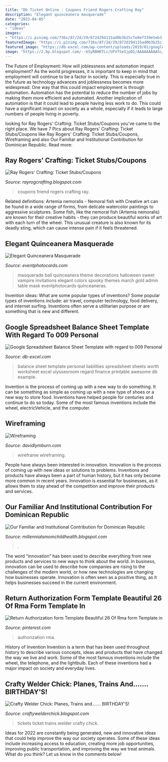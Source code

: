 ```yaml
---
title: "Db Ticket Online : Coupons Friend Rogers Crafting Ray"
description: "Elegant quinceanera masquerade"
date: "2023-04-05"
categories:
- "ideas"
images:
- "https://i.pinimg.com/736x/87/2d/29/872d294115ad0b3b25cfe0ef339e5eb3.jpg"
featuredImage: "https://i.pinimg.com/736x/87/2d/29/872d294115ad0b3b25cfe0ef339e5eb3.jpg"
featured_image: "https://db-excel.com/wp-content/uploads/2019/01/google-spreadsheet-balance-sheet-template-with-regard-to-009-personal-balance-sheet-template-ideas-ulyssesroom-751x970.jpg"
image: "https://2.bp.blogspot.com/--bSyRBHKTLc/UFVfSeSjpDI/AAAAAAAAASc/1jB6qljWb14/s1600/Screen+shot+2012-09-16+at+1.09.40+AM.png"
---
```



The Future of Employment: How will joblessness and automation impact employment?
As the world progresses, it is important to keep in mind that employment will continue to be a factor in society. This is especially true in the future as technology advances and joblessness becomes more widespread. One way that this could impact employment is through automation. Automation has the potential to reduce the number of jobs by making them more efficient and automated. Another implication of automation is that it could lead to people having less work to do. This could have a significant impact on society as a whole, especially if it leads to large numbers of people living in poverty.

	

		
looking for Ray Rogers&#039; Crafting: Ticket Stubs/Coupons you've came to the right place. We have 7 Pics about Ray Rogers&#039; Crafting: Ticket Stubs/Coupons like Ray Rogers&#039; Crafting: Ticket Stubs/Coupons, Wireframing and also Our Familiar and Institutional Contribution for Dominican Republic. Read more:
		
    
## Ray Rogers&#039; Crafting: Ticket Stubs/Coupons

<img loading=lazy src="https://2.bp.blogspot.com/--bSyRBHKTLc/UFVfSeSjpDI/AAAAAAAAASc/1jB6qljWb14/s1600/Screen+shot+2012-09-16+at+1.09.40+AM.png" onerror="this.onerror=null;this.src='https://tse1.mm.bing.net/th?id=OIP.-VNqtOP1la12PFLpv7MG6AHaDy&amp;pid=15.1';" alt="Ray Rogers&#039; Crafting: Ticket Stubs/Coupons">

_Source: rayrogcrafting.blogspot.com_

>coupons friend rogers crafting ray. 

	

Related definitions: Artemia nemoralis - Nemoral fish with
Creative art can be found in a wide range of forms, from delicate watercolor paintings to aggressive sculptures. Some fish, like the nemoral fish (Artemia nemoralis) are known for their creative habits - they can produce beautiful works of art with each turn of the wheel. This unusual creature is also known for its deadly sting, which can cause intense pain if it feels threatened.

    
## Elegant Quinceanera Masquerade

<img loading=lazy src="http://www.eventphotocards.com/blogevent/wp-content/uploads/2011/03/Picture-0981.jpg" onerror="this.onerror=null;this.src='https://tse4.mm.bing.net/th?id=OIP.xOg6OSNTRE_mIwo2YjTgBgAAAA&amp;pid=15.1';" alt="Elegant Quinceanera Masquerade">

_Source: eventphotocards.com_

>masquerade ball quinceanera theme decorations halloween sweet vampire invitations elegant colors spooky themes march gold admin table mask eventphotocards quinceaneras. 

	

Invention ideas: What are some popular types of inventions?
Some popular types of inventions include: air travel, computer technology, food delivery, and internet surfing. Inventions often serve a utilitarian purpose or are something that is new and different.

    
## Google Spreadsheet Balance Sheet Template With Regard To 009 Personal

<img loading=lazy src="https://db-excel.com/wp-content/uploads/2019/01/google-spreadsheet-balance-sheet-template-with-regard-to-009-personal-balance-sheet-template-ideas-ulyssesroom-751x970.jpg" onerror="this.onerror=null;this.src='https://tse3.mm.bing.net/th?id=OIP.IiwjV4JA7LcO_ArIUn5YaAHaJk&amp;pid=15.1';" alt="Google Spreadsheet Balance Sheet Template with regard to 009 Personal">

_Source: db-excel.com_

>balance sheet template personal liabilities spreadsheet sheets worth worksheet excel ulyssesroom regard finance printable awesome db example. 

	

Invention is the process of coming up with a new way to do something. It can be something as simple as coming up with a new type of shoes or a new way to store food. Inventions have helped people for centuries and continue to do so today. Some of the most famous inventions include the wheel, electricVehicle, and the computer.

    
## Wireframing

<img loading=lazy src="http://www.davidlymburn.com/uploads/1/2/9/4/129404809/1-ezh8tswyrtuqb3jlqbvuia_orig.png" onerror="this.onerror=null;this.src='https://tse3.mm.bing.net/th?id=OIP.RcR5896vQ5WuzFAJMxrpSgHaD_&amp;pid=15.1';" alt="Wireframing">

_Source: davidlymburn.com_

>wireframe wireframing. 

	

People have always been interested in innovation. Innovation is the process of coming up with new ideas or solutions to problems. Inventions and products have always been a part of human history, but it has only become more common in recent years. Innovation is essential for businesses, as it allows them to stay ahead of the competition and improve their products and services.

    
## Our Familiar And Institutional Contribution For Dominican Republic

<img loading=lazy src="https://lh6.googleusercontent.com/proxy/9yi3Kdnsh5IAqDalcVEmuCEwanDMMWvf96O3b9qFI7UrLb98buFzFYmZX7jLqjFKXQQ-15sUSCRuFOI1F-qUPX4v1V4=w1200-h630-n-k-no-nu" onerror="this.onerror=null;this.src='https://tse1.mm.bing.net/th?id=OIP.auRuixh8uzDwFeJZ4n3LcAHaFj&amp;pid=15.1';" alt="Our Familiar and Institutional Contribution for Dominican Republic">

_Source: millennialsmomchildhealth.blogspot.com_

>. 

	

The word “innovation” has been used to describe everything from new products and services to new ways to think about the world. In business, innovation can be used to describe how companies are rising to the challenges of the modern world, or how new technologies are changing how businesses operate. Innovation is often seen as a positive thing, as it helps businesses succeed in the current environment.

    
## Return Authorization Form Template Beautiful 26 Of Rma Form Template In

<img loading=lazy src="https://i.pinimg.com/736x/87/2d/29/872d294115ad0b3b25cfe0ef339e5eb3.jpg" onerror="this.onerror=null;this.src='https://tse1.mm.bing.net/th?id=OIP.jb7PD5tx9zbIMqyFH80lkgHaK5&amp;pid=15.1';" alt="Return Authorization form Template Beautiful 26 Of Rma form Template in">

_Source: pinterest.com_

>authorization rma. 

	

History of Invention
Invention is a term that has been used throughout history to describe various concepts, ideas and products that have changed the way we live and work. Some of the most famous inventions include the wheel, the telephone, and the lightbulb. Each of these inventions had a major impact on society and everyday lives.

    
## Crafty Welder Chick: Planes, Trains And....... BIRTHDAY&#039;S!

<img loading=lazy src="http://4.bp.blogspot.com/-0VwC-u_ijKw/Tl5UcYZHmKI/AAAAAAAAALU/6S8ZTp0iuXk/s1600/full+ticket.jpg" onerror="this.onerror=null;this.src='https://tse3.mm.bing.net/th?id=OIP._9B5jflIOKJ5D4ntw6jrnAHaEb&amp;pid=15.1';" alt="Crafty Welder Chick: Planes, Trains and....... BIRTHDAY&#039;S!">

_Source: craftywelderchick.blogspot.com_

>tickets ticket trains welder crafty chick. 

	

Ideas for 2022 are constantly being generated, new and innovative ideas that could help improve the way our society operates. Some of these ideas include increasing access to education, creating more job opportunities, improving public transportation, and improving the way we treat animals. What do you think? Let us know in the comments below!


